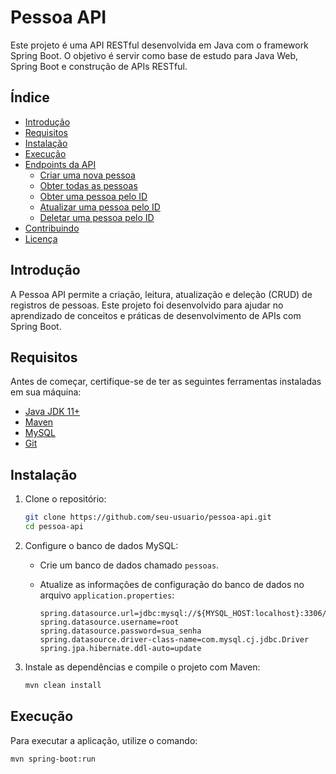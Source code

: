 
# Pessoa API

Este projeto é uma API RESTful desenvolvida em Java com o framework Spring Boot. O objetivo é servir como base de estudo para Java Web, Spring Boot e construção de APIs RESTful.

## Índice

- [Introdução](#introdução)
- [Requisitos](#requisitos)
- [Instalação](#instalação)
- [Execução](#execução)
- [Endpoints da API](#endpoints-da-api)
  - [Criar uma nova pessoa](#criar-uma-nova-pessoa)
  - [Obter todas as pessoas](#obter-todas-as-pessoas)
  - [Obter uma pessoa pelo ID](#obter-uma-pessoa-pelo-id)
  - [Atualizar uma pessoa pelo ID](#atualizar-uma-pessoa-pelo-id)
  - [Deletar uma pessoa pelo ID](#deletar-uma-pessoa-pelo-id)
- [Contribuindo](#contribuindo)
- [Licença](#licença)

## Introdução

A Pessoa API permite a criação, leitura, atualização e deleção (CRUD) de registros de pessoas. Este projeto foi desenvolvido para ajudar no aprendizado de conceitos e práticas de desenvolvimento de APIs com Spring Boot.

## Requisitos

Antes de começar, certifique-se de ter as seguintes ferramentas instaladas em sua máquina:

- [Java JDK 11+](https://www.oracle.com/java/technologies/javase-jdk11-downloads.html)
- [Maven](https://maven.apache.org/install.html)
- [MySQL](https://dev.mysql.com/downloads/installer/)
- [Git](https://git-scm.com/downloads)

## Instalação

1. Clone o repositório:

    ```bash
    git clone https://github.com/seu-usuario/pessoa-api.git
    cd pessoa-api
    ```

2. Configure o banco de dados MySQL:

    - Crie um banco de dados chamado `pessoas`.
    - Atualize as informações de configuração do banco de dados no arquivo `application.properties`:

      ```properties
      spring.datasource.url=jdbc:mysql://${MYSQL_HOST:localhost}:3306/pessoas
      spring.datasource.username=root
      spring.datasource.password=sua_senha
      spring.datasource.driver-class-name=com.mysql.cj.jdbc.Driver
      spring.jpa.hibernate.ddl-auto=update
      ```

3. Instale as dependências e compile o projeto com Maven:

    ```bash
    mvn clean install
    ```

## Execução

Para executar a aplicação, utilize o comando:

```bash
mvn spring-boot:run
